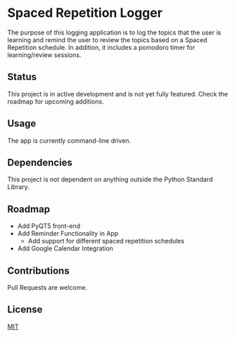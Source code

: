 # Spaced Repetition Logger

The purpose of this logging application is to log the topics that the user is learning and remind the user to review the topics based on a Spaced Repetition schedule. In addition, it includes a pomodoro timer for learning/review sessions.

## Status

This project is in active development and is not yet fully featured. Check the roadmap for upcoming additions.

## Usage

The app is currently command-line driven.

## Dependencies

This project is not dependent on anything outside the Python Standard Library.

## Roadmap

* Add PyQT5 front-end
* Add Reminder Functionality in App
  * Add support for different spaced repetition schedules
* Add Google Calendar Integration

## Contributions

Pull Requests are welcome.

## License

[MIT](https://choosealicense.com/licenses/mit/)

